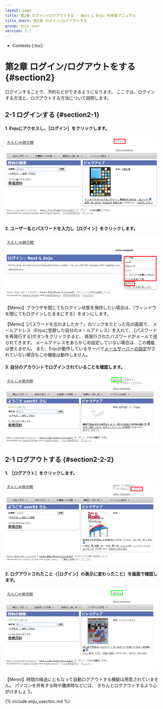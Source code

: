 ```yaml
---
layout: page
title: 第2章 ログイン/ログアウトする - Next-L Enju 利用者マニュアル
title_short: 第2章 ログイン/ログアウトする
group: enju_user
version: 1.1
---
```


* Contents
{:toc}

第2章 ログイン/ログアウトをする {#section2}
================================

ログインすることで、予約などができるようになります。
ここでは、ログインする方法と、ログアウトする方法について説明します。

2-1 ログインする {#section2-1}
------------------------------

#### 1. Enjuにアクセスし、［ログイン］をクリックします。  

![Enju初期画面](../assets/images/image_user_003.png)

#### 2. ユーザー名とパスワードを入力し［ログイン］をクリックします。  

![Enjuログイン](../assets/images/image_user_005.png)

<div class="alert alert-info memo">【Memo】ブラウザを閉じてもログイン状態を保持したい場合は、［ウィンドウを閉じてもログインしたままにする］をオンにします。
</div>

<div class="alert alert-info memo" markdown="1">

【Memo】[パスワードを忘れましたか？」のリンクをたどった先の画面で、
メールアドレス（Enjuに登録した自分のメールアドレス）を入れて、
[パスワードを再発行する]ボタンをクリックすると、
再発行されたパスワードがメールで送られてきます。
メールアドレスをあらかじめ設定していない場合は、この機能は使えません。
また、Enjuが動作しているサーバで[メールサーバーの設定](enju_install_vm_4.html#section4-4-3)がされていない場合もこの機能は動作しません。
</div>

#### 3. 自分のアカウントでログインされていることを確認します。  

![Enjuログイン中](../assets/images/image_user_007.png)

2-1 ログアウトする {#section2-2-2}
------------------------------

#### 1. ［ログアウト］をクリックします。  

![Enjuログアウト](../assets/images/image_user_009.png)

#### 2. ログアウトされたこと（［ログイン］の表示に変わったこと）を画面で確認します。  

![Enjuログアウト後](../assets/images/image_user_011.png)

<div class="alert alert-info">
【Memo】時間の経過にともなって自動ログアウトする機能は用意されていません。
パソコンを共有する時や離席時などには、
きちんとログアウトするよう心がけましょう。
</div>

{% include enju_user/toc.md %}
